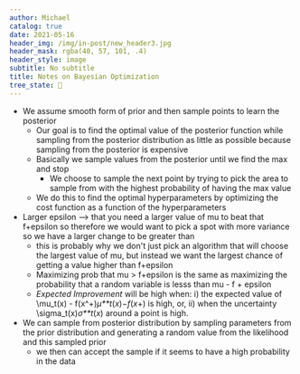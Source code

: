 ```yaml
---
author: Michael
catalog: true
date: 2021-05-16
header_img: /img/in-post/new_header3.jpg
header_mask: rgba(40, 57, 101, .4)
header_style: image
subtitle: No subtitle
title: Notes on Bayesian Optimization
tree_state: 🌱
---
```


- We assume smooth form of prior and then sample points to learn the posterior
  - Our goal is to find the optimal value of the posterior function while sampling from the posterior distribution as little as possible because sampling from the posterior is expensive
  - Basically we sample values from the posterior until we find the max and stop
    - We choose to sample the next point by trying to pick the area to sample from with the highest probability of having the max value
  - We do this to find the optimal hyperparameters by optimizing the cost function as a function of the hyperparameters
- Larger epsilon --> that you need a larger value of mu to beat that f+epsilon so therefore we would want to pick a spot with more variance so we have a larger change to be greater than
  - this is probably why we don't just pick an algorithm that will choose the largest value of mu, but instead we want the largest chance of getting a value higher than f+epsilon
  - Maximizing prob that mu > f+epsilon is the same as maximizing the probability that a random variable is lesss than mu - f + epsilon
  - *Expected Improvement* will be high when: i) the expected value of \mu_t(x) - f(x^+)*μ**t*(*x*)−*f*(*x*+) is high, or, ii) when the uncertainty \sigma_t(x)*σ**t*(*x*) around a point is high.
- We can sample from posterior distribution by sampling parameters from the prior distribution and generating a random value from the likelihood and this sampled prior
  - we then can accept the sample if it seems to have a high probability in the data